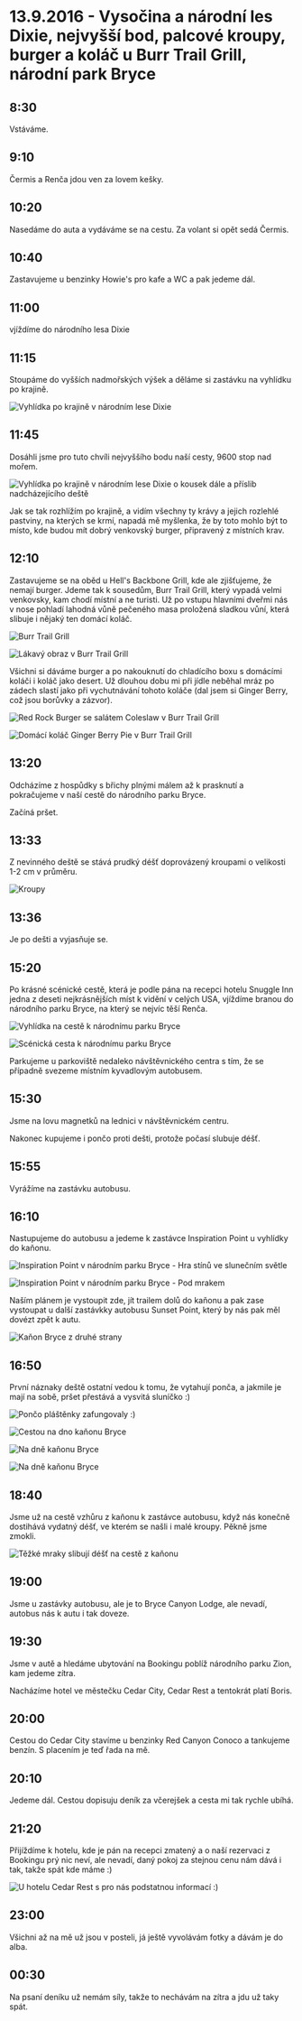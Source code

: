 # 13.9.2016 - Vysočina a národní les Dixie, nejvyšší bod, palcové kroupy, burger a koláč u Burr Trail Grill, národní park Bryce

## 8:30

Vstáváme.

## 9:10

Čermis a Renča jdou ven za lovem kešky.

## 10:20

Nasedáme do auta a vydáváme se na cestu. Za volant si opět sedá Čermis.

## 10:40

Zastavujeme u benzinky Howie's pro kafe a WC a pak jedeme dál.

## 11:00

vjíždíme do národního lesa Dixie

## 11:15

Stoupáme do vyšších nadmořských výšek a děláme si zastávku na vyhlídku po krajině.

![Vyhlídka po krajině v národním lese Dixie](images/20160913/DSC_0838-DSC_0849.jpg)

## 11:45

Dosáhli jsme pro tuto chvíli nejvyššího bodu naší cesty, 9600 stop nad mořem.

![Vyhlídka po krajině v národním lese Dixie o kousek dále a příslib nadcházejícího deště](images/20160913/DSC_0853-DSC_0866.jpg)

Jak se tak rozhlížím po krajině, a vidím všechny ty krávy a jejich rozlehlé pastviny, na kterých se krmí, napadá mě myšlenka, že by toto mohlo být to místo, kde budou mít dobrý venkovský burger, připravený z místních krav.

## 12:10

Zastavujeme se na oběd u Hell's Backbone Grill, kde ale zjišťujeme, že nemají burger. Jdeme tak k sousedům, Burr Trail Grill, který vypadá velmi venkovsky, kam chodí místní a ne turisti. Už po vstupu hlavními dveřmi nás v nose pohladí lahodná vůně pečeného masa proložená sladkou vůní, která slibuje i nějaký ten domácí koláč.

![Burr Trail Grill](images/20160913/20160913_120828.jpg)

![Lákavý obraz v Burr Trail Grill](images/20160913/20160913_123756.jpg)

Všichni si dáváme burger a po nakouknutí do chladícího boxu s domácími koláči i koláč jako desert. Už dlouhou dobu mi při jídle neběhal mráz po zádech slastí jako při vychutnávání tohoto koláče (dal jsem si Ginger Berry, což jsou borůvky a zázvor).

![Red Rock Burger se salátem Coleslaw v Burr Trail Grill](images/20160913/20160913_123911.jpg)

![Domácí koláč Ginger Berry Pie v Burr Trail Grill](images/20160913/20160913_130445.jpg)

## 13:20

Odcházíme z hospůdky s břichy plnými málem až k prasknutí a pokračujeme v naší cestě do národního parku Bryce.

Začíná pršet.

## 13:33

Z nevinného deště se stává prudký déšť doprovázený kroupami o velikosti 1-2 cm v průměru.

![Kroupy](images/20160913/DSC_0874.jpg)

## 13:36

Je po dešti a vyjasňuje se.

## 15:20

Po krásné scénické cestě, která je podle pána na recepci hotelu Snuggle Inn jedna z deseti nejkrásnějších míst k vidění v celých USA, vjíždíme branou do národního parku Bryce, na který se nejvíc těší Renča.

![Vyhlídka na cestě k národnímu parku Bryce](images/20160913/DSC_0889-DSC_0894.jpg)

![Scénická cesta k národnímu parku Bryce](images/20160913/DSC_0913-DSC_0923.jpg)

Parkujeme u parkoviště nedaleko návštěvnického centra s tím, že se případně svezeme místním kyvadlovým autobusem.

## 15:30

Jsme na lovu magnetků na lednici v návštěvnickém centru.

Nakonec kupujeme i pončo proti dešti, protože počasí slubuje déšť.

## 15:55

Vyrážíme na zastávku autobusu.

## 16:10

Nastupujeme do autobusu a jedeme k zastávce Inspiration Point u vyhlídky do kaňonu.

![Inspiration Point v národním parku Bryce - Hra stínů ve slunečním světle](images/20160913/DSC_0991-DSC_1051.jpg)

![Inspiration Point v národním parku Bryce - Pod mrakem](images/20160913/DSC_1067.jpg)

Naším plánem je vystoupit zde, jít trailem dolů do kaňonu a pak zase vystoupat u další zastávkky autobusu Sunset Point, který by nás pak měl dovézt zpět k autu.

![Kaňon Bryce z druhé strany](images/20160913/20160913_171123.jpg)

## 16:50

První náznaky deště ostatní vedou k tomu, že vytahují ponča, a jakmile je mají na sobě, pršet přestává a vysvitá sluníčko :)

![Pončo pláštěnky zafungovaly :)](images/20160913/DSC_1074.jpg)

![Cestou na dno kaňonu Bryce](images/20160913/20160913_173157.jpg)

![Na dně kaňonu Bryce](images/20160913/DSC_1234.jpg)

![Na dně kaňonu Bryce](images/20160913/DSC_1247.jpg)

## 18:40

Jsme už na cestě vzhůru z kaňonu k zastávce autobusu, když nás konečně dostihává vydatný déšť, ve kterém se našli i malé kroupy. Pěkně jsme zmokli.

![Těžké mraky slibují déšť na cestě z kaňonu](images/20160913/20160913_183827.jpg)

## 19:00

Jsme u zastávky autobusu, ale je to Bryce Canyon Lodge, ale nevadí, autobus nás k autu i tak doveze.

## 19:30

Jsme v autě a hledáme ubytování na Bookingu poblíž národního parku Zion, kam jedeme zítra.

Nacházíme hotel ve městečku Cedar City, Cedar Rest a tentokrát platí Boris.

## 20:00

Cestou do Cedar City stavíme u benzinky Red Canyon Conoco a tankujeme benzín. S placením je teď řada na mě.

## 20:10

Jedeme dál. Cestou dopisuju deník za včerejšek a cesta mi tak rychle ubíhá.

## 21:20

Přijíždíme k hotelu, kde je pán na recepci zmatený a o naší rezervaci z Bookingu prý nic neví, ale nevadí, daný pokoj za stejnou cenu nám dává i tak, takže spát kde máme :)

![U hotelu Cedar Rest s pro nás podstatnou informací :)](images/20160913/20160913_212654.jpg)

## 23:00

Všichni až na mě už jsou v posteli, já ještě vyvolávám fotky a dávám je do alba.

## 00:30

Na psaní deníku už nemám síly, takže to nechávám na zítra a jdu už taky spát.


